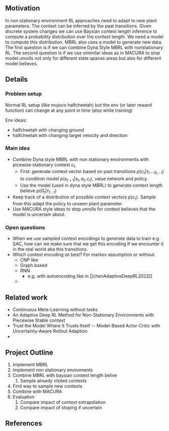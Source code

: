 ## Motivation
In non stationary environment RL approaches need to adapt to new plant parameters. The  context can be inferred by the past transitions. Given discrete system changes we can use Baysian context length inference to compute a probability distribution over the context length. We need a model to compute this distribution.
MBRL also uses a model to generate new data. The first question is if we can combine Dyna Style MBRL with nonstationary RL. The second question is if we use simmilar ideas as in MACURA to stop model unrolls not only for different state spaces areas but also for different model believes. 

## Details
### Problem setup
Normal RL setup (like mujoco halfcheetah) but the env (or later reward function) can change at any point in time (also while training)

Env ideas:
- halfcheetah with changing ground
- halfcheetah with changing target velocity and direction
### Main idea
- Combine Dyna style MBRL with non stationary environments with picewise stationary context $c_t$.
	- First: generate context vector based on past transitions $p(c_t| \tau_{t-G_t:t})$ to condition model $p(s_{t+1}|s_t, a_t, c_t)$, value network and policy.
	- Use the model (used in dyna style MBRL) to generate context length believe $p(G_t| \tau_{1:t})$
- Keep track of a distribution of possible context vectors $p(c_t)$. Sample from this  adapt the policy to unseen plant parameter.
- Use MACURA style ideas to stop unrolls for context believes that the model is uncertain about.


### Open questions
- When we use sampled context encodings to generate data to train e.g. SAC, how can we make sure that we get this encoding if we encounter it in the real world aka this transitions.
- Which context encoding ist best? For markov assumption or without.
	- CNP like
	- Graph based
	- RNN
		- e.g. with autoencoding like in [[chenAdaptiveDeepRL2022]]
	- 
## Related work
- Continuous Meta-Learning without tasks
- An Adaptive Deep RL Method for Non-Stationary Environments with Piecewise Stable context
- Trust the Model Where It Trusts Itself -- Model-Based Actor-Critic with Uncertainty-Aware Rollout Adaption
- 

## Project Outline

1. Implement MBRL
2. Implement non stationary enviroments
3. Combine MBRL with baysian context length belive
	1. Sample already visited contexts
4. Find way to sample new contexts
5. Combine with MACURA
6. Evaluation
	1. Compare impact of context extrapolation
	2. Compare impact of stoping if uncertain

## References
